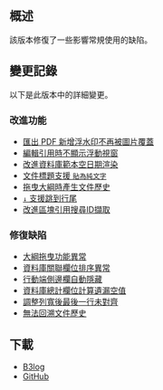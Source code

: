## 概述

該版本修復了一些影響常規使用的缺陷。

## 變更記錄

以下是此版本中的詳細變更。

### 改進功能

* [匯出 PDF 新增浮水印不再被圖片覆蓋](https://github.com/siyuan-note/siyuan/issues/10818)
* [編輯引用時不顯示浮動視窗](https://github.com/siyuan-note/siyuan/issues/10821)
* [改進資料庫範本空日期渲染](https://github.com/siyuan-note/siyuan/issues/10830)
* [文件標題支援 `貼為純文字`](https://github.com/siyuan-note/siyuan/issues/10832)
* [拖曳大綱時產生文件歷史](https://github.com/siyuan-note/siyuan/issues/10834)
* [`↓` 支援跳到行尾](https://github.com/siyuan-note/siyuan/issues/10847)
* [改進區塊引用搜尋ID擷取](https://github.com/siyuan-note/siyuan/issues/10848)

### 修復缺陷

* [大綱拖曳功能異常](https://github.com/siyuan-note/siyuan/issues/10828)
* [資料庫關聯欄位排序異常](https://github.com/siyuan-note/siyuan/issues/10835)
* [行動端側邊欄自動隱藏](https://github.com/siyuan-note/siyuan/issues/10837)
* [資料庫總計欄位計算遺漏空值](https://github.com/siyuan-note/siyuan/issues/10843)
* [調整列寬後最後一行未對齊](https://github.com/siyuan-note/siyuan/issues/10844)
* [無法回溯文件歷史](https://github.com/siyuan-note/siyuan/issues/10846)

## 下載

* [B3log](https://b3log.org/siyuan/download.html)
* [GitHub](https://github.com/siyuan-note/siyuan/releases)

